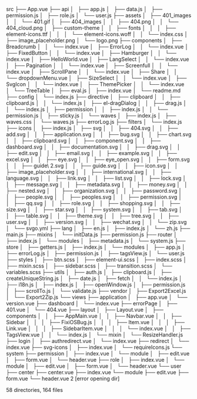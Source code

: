 src
├── App.vue
├── api
│   ├── app.js
│   ├── data.js
│   ├── permission.js
│   ├── role.js
│   └── user.js
├── assets
│   ├── 401_images
│   │   └── 401.gif
│   ├── 404_images
│   │   ├── 404.png
│   │   └── 404_cloud.png
│   ├── custom-theme
│   │   ├── fonts
│   │   │   ├── element-icons.ttf
│   │   │   └── element-icons.woff
│   │   └── index.css
│   ├── image_placeholder.png
│   └── logo.png
├── components
│   ├── Breadcrumb
│   │   └── index.vue
│   ├── ErrorLog
│   │   └── index.vue
│   ├── FixedButton
│   │   └── index.vue
│   ├── Hamburger
│   │   └── index.vue
│   ├── HelloWorld.vue
│   ├── LangSelect
│   │   └── index.vue
│   ├── Pagination
│   │   └── index.vue
│   ├── Screenfull
│   │   └── index.vue
│   ├── ScrollPane
│   │   └── index.vue
│   ├── Share
│   │   └── dropdownMenu.vue
│   ├── SizeSelect
│   │   └── index.vue
│   ├── SvgIcon
│   │   └── index.vue
│   ├── ThemePicker
│   │   └── index.vue
│   └── TreeTable
│       ├── eval.js
│       ├── index.vue
│       └── readme.md
├── config
│   └── index.js
├── directive
│   ├── clipboard
│   │   ├── clipboard.js
│   │   └── index.js
│   ├── el-dragDialog
│   │   ├── drag.js
│   │   └── index.js
│   ├── permission
│   │   ├── index.js
│   │   └── permission.js
│   ├── sticky.js
│   └── waves
│       ├── index.js
│       ├── waves.css
│       └── waves.js
├── errorLog.js
├── filters
│   └── index.js
├── icons
│   ├── index.js
│   ├── svg
│   │   ├── 404.svg
│   │   ├── add.svg
│   │   ├── application.svg
│   │   ├── bug.svg
│   │   ├── chart.svg
│   │   ├── clipboard.svg
│   │   ├── component.svg
│   │   ├── dashboard.svg
│   │   ├── documentation.svg
│   │   ├── drag.svg
│   │   ├── edit.svg
│   │   ├── email.svg
│   │   ├── example.svg
│   │   ├── excel.svg
│   │   ├── eye.svg
│   │   ├── eye_open.svg
│   │   ├── form.svg
│   │   ├── guide\ 2.svg
│   │   ├── guide.svg
│   │   ├── icon.svg
│   │   ├── image_placeholder.svg
│   │   ├── international.svg
│   │   ├── language.svg
│   │   ├── link.svg
│   │   ├── list.svg
│   │   ├── lock.svg
│   │   ├── message.svg
│   │   ├── metadata.svg
│   │   ├── money.svg
│   │   ├── nested.svg
│   │   ├── organization.svg
│   │   ├── password.svg
│   │   ├── people.svg
│   │   ├── peoples.svg
│   │   ├── permission.svg
│   │   ├── qq.svg
│   │   ├── role.svg
│   │   ├── shopping.svg
│   │   ├── size.svg
│   │   ├── star.svg
│   │   ├── system.svg
│   │   ├── tab.svg
│   │   ├── table.svg
│   │   ├── theme.svg
│   │   ├── tree.svg
│   │   ├── user.svg
│   │   ├── version.svg
│   │   ├── wechat.svg
│   │   └── zip.svg
│   └── svgo.yml
├── lang
│   ├── en.js
│   ├── index.js
│   └── zh.js
├── main.js
├── mixins
│   └── initData.js
├── permission.js
├── router
│   ├── index.js
│   └── modules
│       ├── metadata.js
│       └── system.js
├── store
│   ├── getters.js
│   ├── index.js
│   └── modules
│       ├── app.js
│       ├── errorLog.js
│       ├── permission.js
│       ├── tagsView.js
│       └── user.js
├── styles
│   ├── btn.scss
│   ├── element-ui.scss
│   ├── index.scss
│   ├── mixin.scss
│   ├── sidebar.scss
│   ├── transition.scss
│   └── variables.scss
├── utils
│   ├── auth.js
│   ├── clipboard.js
│   ├── createUniqueString.js
│   ├── date.js
│   ├── fetch
│   │   └── index.js
│   ├── i18n.js
│   ├── index.js
│   ├── openWindow.js
│   ├── permission.js
│   ├── scrollTo.js
│   └── validate.js
├── vendor
│   ├── Export2Excel.js
│   └── Export2Zip.js
└── views
    ├── application
    │   ├── app.vue
    │   └── version.vue
    ├── dashboard
    │   └── index.vue
    ├── errorPage
    │   ├── 401.vue
    │   └── 404.vue
    ├── layout
    │   ├── Layout.vue
    │   ├── components
    │   │   ├── AppMain.vue
    │   │   ├── Navbar.vue
    │   │   ├── Sidebar
    │   │   │   ├── FixiOSBug.js
    │   │   │   ├── Item.vue
    │   │   │   ├── Link.vue
    │   │   │   ├── SidebarItem.vue
    │   │   │   └── index.vue
    │   │   ├── TagsView.vue
    │   │   └── index.js
    │   └── mixin
    │       └── ResizeHandler.js
    ├── login
    │   ├── authredirect.vue
    │   └── index.vue
    ├── redirect
    │   └── index.vue
    ├── svg-icons
    │   ├── index.vue
    │   └── requireIcons.js
    └── system
        ├── permission
        │   ├── index.vue
        │   └── module
        │       ├── edit.vue
        │       ├── form.vue
        │       └── header.vue
        ├── role
        │   ├── index.vue
        │   └── module
        │       ├── edit.vue
        │       ├── form.vue
        │       └── header.vue
        └── user
            ├── center
            ├── center.vue
            ├── index.vue
            └── module
                ├── edit.vue
                ├── form.vue
                └── header.vue
2 [error opening dir]

58 directories, 164 files
